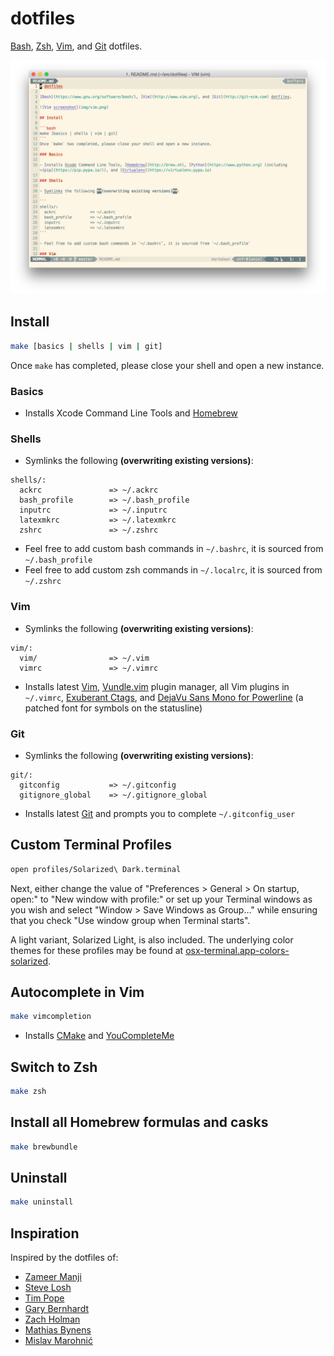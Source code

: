 # dotfiles

[Bash](https://www.gnu.org/software/bash/), [Zsh](http://www.zsh.org), [Vim](http://www.vim.org), and [Git](http://git-scm.com) dotfiles.

![Vim screenshot](img/vim.png)

## Install

```bash
make [basics | shells | vim | git]
```
Once `make` has completed, please close your shell and open a new instance.

### Basics

- Installs Xcode Command Line Tools and [Homebrew](http://brew.sh)

### Shells

- Symlinks the following **(overwriting existing versions)**:

```
shells/:
  ackrc               => ~/.ackrc
  bash_profile        => ~/.bash_profile
  inputrc             => ~/.inputrc
  latexmkrc           => ~/.latexmkrc
  zshrc               => ~/.zshrc
```

- Feel free to add custom bash commands in `~/.bashrc`, it is sourced from `~/.bash_profile`
- Feel free to add custom zsh commands in `~/.localrc`, it is sourced from `~/.zshrc`

### Vim

- Symlinks the following **(overwriting existing versions)**:

```
vim/:
  vim/                => ~/.vim
  vimrc               => ~/.vimrc
```

- Installs latest [Vim](http://www.vim.org), [Vundle.vim](https://github.com/gmarik/Vundle.vim) plugin manager, all Vim plugins in `~/.vimrc`, [Exuberant Ctags](http://ctags.sourceforge.net), and [DejaVu Sans Mono for Powerline](https://github.com/powerline/fonts/tree/master/DejaVuSansMono) (a patched font for symbols on the statusline)

### Git

- Symlinks the following **(overwriting existing versions)**:

```
git/:
  gitconfig           => ~/.gitconfig
  gitignore_global    => ~/.gitignore_global
```

- Installs latest [Git](http://git-scm.com) and prompts you to complete `~/.gitconfig_user`

## Custom Terminal Profiles

```bash
open profiles/Solarized\ Dark.terminal
```

Next, either change the value of "Preferences > General > On startup, open:" to "New window with profile:" or set up your Terminal windows as you wish and select "Window > Save Windows as Group…" while ensuring that you check "Use window group when Terminal starts".

A light variant, Solarized Light, is also included. The underlying color themes for these profiles may be found at [osx-terminal.app-colors-solarized](https://github.com/tomislav/osx-terminal.app-colors-solarized).

## Autocomplete in Vim

```bash
make vimcompletion
```

- Installs [CMake](http://www.cmake.org) and [YouCompleteMe](http://valloric.github.io/YouCompleteMe/)

## Switch to Zsh

```bash
make zsh
```

## Install all Homebrew formulas and casks

```bash
make brewbundle
```

## Uninstall

```bash
make uninstall
```

## Inspiration

Inspired by the dotfiles of:

- [Zameer Manji](https://github.com/zmanji/dotfiles)
- [Steve Losh](https://bitbucket.org/sjl/dotfiles/src)
- [Tim Pope](https://github.com/tpope/tpope)
- [Gary Bernhardt](https://github.com/garybernhardt/dotfiles)
- [Zach Holman](https://github.com/holman/dotfiles)
- [Mathias Bynens](https://github.com/mathiasbynens/dotfiles)
- [Mislav Marohnić](https://github.com/mislav/vimfiles)
